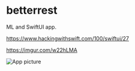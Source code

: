 # betterrest
ML and SwiftUI app.

https://www.hackingwithswift.com/100/swiftui/27

https://imgur.com/w22hLMA


![App picture](https://imgur.com/w22hLMA.png)
